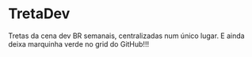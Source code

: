 # TretaDev

Tretas da cena dev BR semanais, centralizadas num único lugar.
E ainda deixa marquinha verde no grid do GitHub!!!


